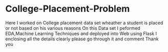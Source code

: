 # College-Placement-Problem
Here I worked on College placement data set wheather a student is placed or not 
based on his various reasons
On this Data set I peformed EDA,Machine Learning Techniques and deployed into Web using Flask
I enclosing all the details clearly please go through it and comment 
Thank you
